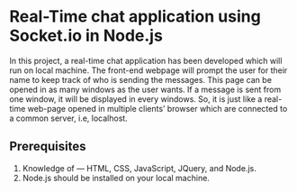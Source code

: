 # Real-Time chat application using Socket.io in Node.js

In this project, a real-time chat application has been developed which will run on local machine.
The front-end webpage will prompt the user for their name to keep track of who is sending the messages.
This page can be opened in as many windows as the user wants. If a message is sent from one window, it will be displayed in every windows.
So, it is just like a real-time web-page opened in multiple clients’ browser which are connected to a common server, i.e, localhost.

## Prerequisites

1. Knowledge of — HTML, CSS, JavaScript, JQuery, and Node.js.
2. Node.js should be installed on your local machine.

